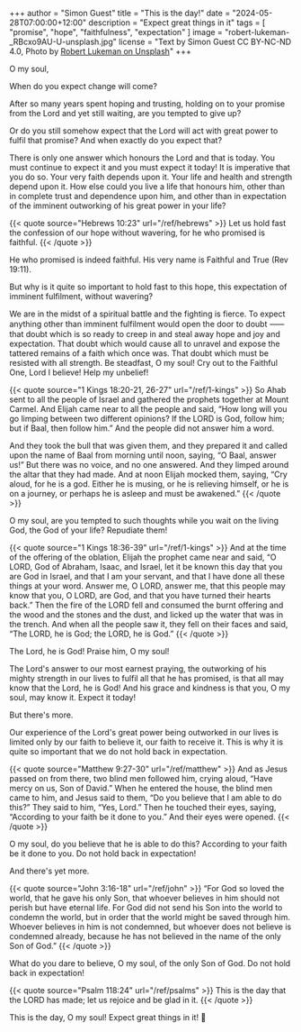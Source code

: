 +++
author = "Simon Guest"
title = "This is the day!"
date = "2024-05-28T07:00:00+12:00"
description = "Expect great things in it"
tags = [ "promise", "hope", "faithfulness", "expectation" ]
image = "robert-lukeman-_RBcxo9AU-U-unsplash.jpg"
license = "Text by Simon Guest CC BY-NC-ND 4.0, Photo by [Robert Lukeman on Unsplash](https://unsplash.com/photos/green-grass-field-during-sunset-_RBcxo9AU-U)"
+++

O my soul,

When do you expect change will come?

After so many years spent hoping and trusting, holding on to your promise from the Lord and yet still waiting, are you tempted to give up?

Or do you still somehow expect that the Lord will act with great power to fulfil that promise? And when exactly do you expect that?

There is only one answer which honours the Lord and that is today. You must continue to expect it and you must expect it today! It is imperative that you do so. Your very faith depends upon it. Your life and health and strength depend upon it. How else could you live a life that honours him, other than in complete trust and dependence upon him, and other than in expectation of the imminent outworking of his great power in your life?

{{< quote source="Hebrews 10:23" url="/ref/hebrews" >}}
Let us hold fast the confession of our hope without wavering, for he who promised is faithful.
{{< /quote >}}

He who promised is indeed faithful. His very name is Faithful and True (Rev 19:11).

But why is it quite so important to hold fast to this hope, this expectation of imminent fulfilment, without wavering?

We are in the midst of a spiritual battle and the fighting is fierce. To expect anything other than imminent fulfilment would open the door to doubt ⸺that doubt which is so ready to creep in and steal away hope and joy and expectation. That doubt which would cause all to unravel and expose the tattered remains of a faith which once was. That doubt which must be resisted with all strength. Be steadfast, O my soul! Cry out to the Faithful One, Lord I believe! Help my unbelief!

{{< quote source="1 Kings 18:20-21, 26-27" url="/ref/1-kings" >}}
So Ahab sent to all the people of Israel and gathered the prophets together at Mount Carmel. And Elijah came near to all the people and said, “How long will you go limping between two different opinions? If the LORD is God, follow him; but if Baal, then follow him.” And the people did not answer him a word.

And they took the bull that was given them, and they prepared it and called upon the name of Baal from morning until noon, saying, “O Baal, answer us!” But there was no voice, and no one answered. And they limped around the altar that they had made. And at noon Elijah mocked them, saying, “Cry aloud, for he is a god. Either he is musing, or he is relieving himself, or he is on a journey, or perhaps he is asleep and must be awakened.”
{{< /quote >}}

O my soul, are you tempted to such thoughts while you wait on the living God, the God of your life? Repudiate them!

{{< quote source="1 Kings 18:36-39" url="/ref/1-kings" >}}
And at the time of the offering of the oblation, Elijah the prophet came near and said, “O LORD, God of Abraham, Isaac, and Israel, let it be known this day that you are God in Israel, and that I am your servant, and that I have done all these things at your word. Answer me, O LORD, answer me, that this people may know that you, O LORD, are God, and that you have turned their hearts back.” Then the fire of the LORD fell and consumed the burnt offering and the wood and the stones and the dust, and licked up the water that was in the trench. And when all the people saw it, they fell on their faces and said, “The LORD, he is God; the LORD, he is God.”
{{< /quote >}}

The Lord, he is God! Praise him, O my soul!

The Lord's answer to our most earnest praying, the outworking of his mighty strength in our lives to fulfil all that he has promised, is that all may know that the Lord, he is God! And his grace and kindness is that you, O my soul, may know it. Expect it today!

But there's more.

Our experience of the Lord's great power being outworked in our lives is limited only by our faith to believe it, our faith to receive it. This is why it is quite so important that we do not hold back in expectation.

{{< quote source="Matthew 9:27-30" url="/ref/matthew" >}}
And as Jesus passed on from there, two blind men followed him, crying aloud, “Have mercy on us, Son of David.” When he entered the house, the blind men came to him, and Jesus said to them, “Do you believe that I am able to do this?” They said to him, “Yes, Lord.” Then he touched their eyes, saying, “According to your faith be it done to you.” And their eyes were opened.
{{< /quote >}}

O my soul, do you believe that he is able to do this? According to your faith be it done to you. Do not hold back in expectation!

And there's yet more.

{{< quote source="John 3:16-18" url="/ref/john" >}}
“For God so loved the world, that he gave his only Son, that whoever believes in him should not perish but have eternal life. For God did not send his Son into the world to condemn the world, but in order that the world might be saved through him. Whoever believes in him is not condemned, but whoever does not believe is condemned already, because he has not believed in the name of the only Son of God.”
{{< /quote >}}

What do you dare to believe, O my soul, of the only Son of God. Do not hold back in expectation!

{{< quote source="Psalm 118:24" url="/ref/psalms" >}}
This is the day that the LORD has made; let us rejoice and be glad in it.
{{< /quote >}}

This is the day, O my soul! Expect great things in it! 🙏

